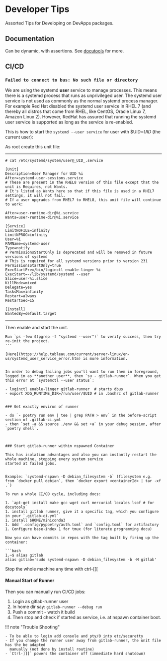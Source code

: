 # Developer Tips

Assorted Tips for Developing on DevApps packages.

## Documentation

Can be dynamic, with assertions. See [docutools][d] for more. 

[d]: https://axiros.github.io/docutools/features/lp/parameters/


## CI/CD

### `Failed to connect to bus: No such file or directory`

We are using the systemd **user** service to manage processes. This means there is a systemd process
that runs as unprivileged user. The systemd user service is not used as commonly as the normal
systemd process manager. For example Red Hat disabled the systemd user service in RHEL 7 (and
thereby all distros that come from RHEL, like CentOS, Oracle Linux 7, Amazon Linux 2). However,
RedHat has assured that running the systemd user service is supported as long as the service is
re-enabled.

This is how to start the `systemd --user service` for user with $UID=_UID_ (the current user):

As root create this unit file:

____________________________________________________________________________________________________

```
# cat /etc/systemd/system/user@_UID_.service

[Unit]
Description=User Manager for UID %i
After=systemd-user-sessions.service
# These are present in the RHEL8 version of this file except that the unit is Requires, not Wants.
# It's listed as Wants here so that if this file is used in a RHEL7 settings, it will not fail.
# If a user upgrades from RHEL7 to RHEL8, this unit file will continue to work:

After=user-runtime-dir@%i.service
Wants=user-runtime-dir@%i.service

[Service]
LimitNOFILE=infinity
LimitNPROC=infinity
User=%i
PAMName=systemd-user
Type=notify
# PermissionsStartOnly is deprecated and will be removed in future versions of systemd
# This is required for all systemd versions prior to version 231
PermissionsStartOnly=true
ExecStartPre=/bin/loginctl enable-linger %i
ExecStart=-/lib/systemd/systemd --user
Slice=user-%i.slice
KillMode=mixed
Delegate=yes
TasksMax=infinity
Restart=always
RestartSec=15

[Install]
WantedBy=default.target

```

____________________________________________________________________________________________________

Then enable and start the unit.

```
Run `ps -fww $(pgrep -f "systemd --user")` to verify success, then try re-init the project.
'''

[Here](https://help.tableau.com/current/server-linux/en-us/systemd_user_service_error.htm) is more information.


In order to debug failing jobs you'll want to run them in foreground, logged in as **another user**, then `su - gitlab-runner`. When you get this error at `systemctl --user status`:

- loginctl enable-linger gitlab-runner  # starts dbus
- export XDG_RUNTIME_DIR=/run/user/$UID # in .bashrc of gitlab-runner


### Get exactly environ of runner

- do `- poetry run env | tee | grep PATH > env` in the before-script section of .gitlab-ci.yml
- then `set -a && source ./env && set +a` in your debug session, after `poetry shell`.



### Start gitlab-runner within nspawned Container

This has isolation advantages and also you can instantly restart the whole machine, stopping every system service
started at failed jobs.


Example: `systemd-nspawn -D debian_filesystem -b` (filesystem e.g. from `docker pull debian`, then `docker export <containerId> | tar -xf .`)

To run a whole CI/CD cycle, including docs:

1. `apt-get install make gcc wget curl mercurial locales lsof # for docutools`
1. install gitlab runner, give it a specific tag, which you configure in your `.gitlab-ci.yml`
1. install $HOME/miniconda3
1. Add `.config/pypoetry/auth.toml` and `config.toml` for artifactory
1. Configure base-index 1 for tmux (for literate programming docu)

Now you can have commits in repos with the tag built by firing up the container:

```bash
1.~$ alias gitlab
alias gitlab='sudo systemd-nspawn -D debian_filesystem -b -M gitlab'
```

Stop the whole machine any time with ctrl-[[[



#### Manual Start of Runner

Then you can manually run CI/CD jobs:

1. Login as gitlab-runner user
1. In home dir say: `gitlab-runner --debug run` 
1. Push a commit - watch it build
1. Then stop and check if started as service, i.e. at nspawn container boot.

!!! note "Trouble Shooting"

    - To be able to login add console and pty/0 into etc/securetty 
    - If you change the runner user away from gitlab-runner, the unit file has the be adapted
      manually (not done by install routine)
    - `Ctrl-]]]` powers the container off (immediate hard shutdown)




